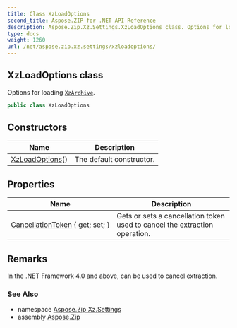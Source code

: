 ```yaml
---
title: Class XzLoadOptions
second_title: Aspose.ZIP for .NET API Reference
description: Aspose.Zip.Xz.Settings.XzLoadOptions class. Options for loading XzArchive
type: docs
weight: 1260
url: /net/aspose.zip.xz.settings/xzloadoptions/
---
```

## XzLoadOptions class

Options for loading [`XzArchive`](../../aspose.zip.xz/xzarchive/).

```csharp
public class XzLoadOptions
```

## Constructors

| Name | Description |
| --- | --- |
| [XzLoadOptions](xzloadoptions/)() | The default constructor. |

## Properties

| Name | Description |
| --- | --- |
| [CancellationToken](../../aspose.zip.xz.settings/xzloadoptions/cancellationtoken/) { get; set; } | Gets or sets a cancellation token used to cancel the extraction operation. |

## Remarks

In the .NET Framework 4.0 and above, can be used to cancel extraction.

### See Also

* namespace [Aspose.Zip.Xz.Settings](../../aspose.zip.xz.settings/)
* assembly [Aspose.Zip](../../)



